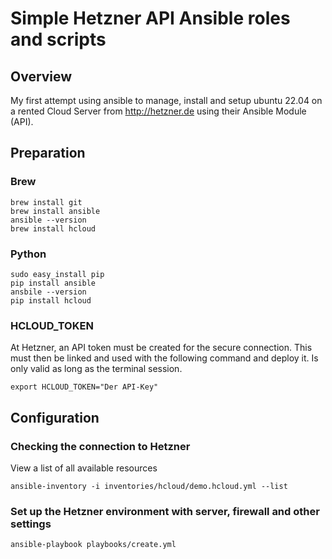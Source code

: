 # Simple Hetzner API Ansible roles and scripts

## Overview

My first attempt using ansible to manage, install and setup ubuntu 22.04 on a rented Cloud Server from http://hetzner.de using their Ansible Module (API).

## Preparation

### Brew
```
brew install git
brew install ansible
ansible --version
brew install hcloud
```

### Python 
```
sudo easy_install pip
pip install ansible
ansbile --version
pip install hcloud
```
### HCLOUD_TOKEN

At Hetzner, an API token must be created for the secure connection. This must then be linked and used with the following
command and deploy it. Is only valid as long as the terminal session.
```
export HCLOUD_TOKEN="Der API-Key"
```

## Configuration

### Checking the connection to Hetzner
View a list of all available resources
```
ansible-inventory -i inventories/hcloud/demo.hcloud.yml --list     
```

### Set up the Hetzner environment with server, firewall and other settings
```
ansible-playbook playbooks/create.yml
```